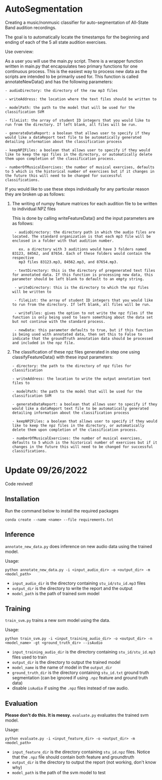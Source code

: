 # AutoSegmentation
Creating a music/nonmusic classifier for auto-segmentation of All-State Band audition recordings.

The goal is to automatically locate the timestamps for the beginning and ending of each of the 5 all state audition exercises.

Use overview:

As a user you will use the main.py script. There is a wrapper function written in main.py that encapsulates two primary functions for one continuous process. This is the easiest way to process new data as the scripts are intended to be primarily used for. This function is called annotateNewData() and has the following parameters:

    - audioDirectory: the directory of the raw mp3 files

    - writeAddress: the location where the text files should be written to

    - modelPath: the path to the model that will be used for the classification SVM
    
    - fileList: the array of student ID integers that you would like to run from the directory. If left blank, all files will be run.

    - generateDataReport: a boolean that allows user to specify if they would like a dataReport text file to be automatically generated detailing information about the classification process

    - keepNPZFiles: a boolean that allows user to specify if they would like to keep the npz files in the directory, or automatically delete them upon completion of the classification process.

    - numberOfMusicalExercises: the number of musical exercises, defaults to 5 which is the historical number of exercises but if it changes in the future this will need to be changed for successful classifications.
    
    
If you would like to use these steps individually for any particular reason they are broken up as follows:

1. The writing of numpy feature matrices for each audition file to be written to individual NPZ files

    This is done by calling writeFeatureData() and the input parameters are as follows:
    
        - audioDirectory: the directory path in which the audio files are located. The standard organization is that each mp3 file will be enclosed in a folder with that audition number. 
          
          ex. a directory with 3 auditions would have 3 folders named 83123, 84562, and 87654. Each of these folders would contain the respective
          mp3 files 83123.mp3, 84562.mp3, and 87654.mp3.
          
        - textDirectory: this is the directory of pregenerated text files for annotated data. If this function is processing new data, this parameter should be left blank to default to an empty string.
     
        - writeDirectory: this is the directory to which the npz files will be written to
        
        - fileList: the array of student ID integers that you would like to run from the directory. If left blank, all files will be run.
     
        - writeFiles: gives the option to not write the npz files if the function is only being used to learn something about the data set but not continue with the standard process.
     
        - newData: this parameter defaults to true, but if this function is being used with annotated data, then set this to False to indicate that the groundTruth annotation data should be processed and included in the npz file.

  2. The classification of these npz files generated in step one using classifyFeatureData() with these input parameters:
  
         - directory: the path to the directory of npz files for classification
         
         - writeAddress: the location to write the output annotation text files to
         
         - modelPath: the path to the model that will be used for the classification SVM
         
         - generateDataReport: a boolean that allows user to specify if they would like a dataReport text file to be automatically generated detailing information about the classification process
         
         - keepNPZFiles: a boolean that allows user to specify if they would like to keep the npz files in the directory, or automatically delete them upon completion of the classification process.
         
         - numberOfMusicalExercises: the number of musical exercises, defaults to 5 which is the historical number of exercises but if it changes in the future this will need to be changed for successful classifications.
         
 
# Update 09/26/2022
Code revived!

## Installation
Run the command below to install the required packages

```conda create --name <name> --file requirements.txt```

## Inference

`annotate_new_data.py` does inference on new audio data using the trained model.

Usage:

```python annotate_new_data.py -i <input_audio_dir> -o <output_dir> -m <model_path>```
- `input_audio_dir` is the directory containing `stu_id/stu_id.mp3` files
- `output_dir` is the directory to write the report and the output
- `model_path` is the path of trained svm model

## Training

`train_svm.py` trains a new svm model using the data.

Usage:

```python train_svm.py -i <input_training_audio_dir> -o <output_dir> -n <model_name> -gt <ground_truth_dir> --isAudio```
- `input_training_audio_dir` is the directory containing `stu_id/stu_id.mp3` files used to train
- `output_dir` is the directory to output the trained model
- `model_name` is the name of model in the `output_dir`
- `ground_truth_dir` is the directory containing `stu_id.txt` ground truth segmentation (can be ignored if using `.npz` feature and ground truth data)
- disable `isAudio` if using the `.npz` files instead of raw audio.

## Evaluation
**Please don't do this. It is messy.** `evaluate.py` evaluates the trained svm model.

Usage:

```python evaluate.py -i <input_feature_dir> -o <output_dir> -m <model_path>```
- `input_feature_dir` is the directory containing `stu_id.npz` files. Notice that the `.npz` file should contain both feature and groundtruth
- `output_dir` is the directory to output the report (not working, don't know why)
- `model_path` is the path of the svm model to test